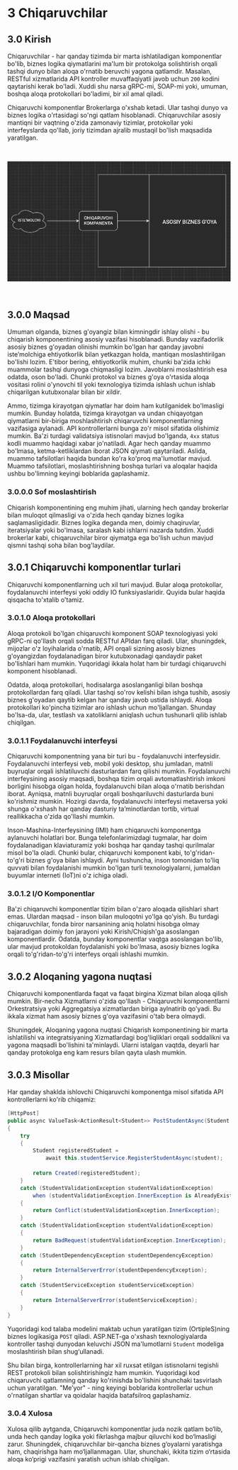 # 3 Chiqaruvchilar

## 3.0 Kirish

Chiqaruvchilar - har qanday tizimda bir marta ishlatiladigan komponentlar bo'lib, biznes logika qiymatlarini ma'lum bir protokolga solishtirish orqali tashqi dunyo bilan aloqa o'rnatib beruvchi yagona qatlamdir. Masalan, RESTful xizmatlarida API kontroller muvaffaqiyatli javob uchun `200` kodini qaytarishi kerak bo'ladi. Xuddi shu narsa gRPC-mi, SOAP-mi yoki, umuman, boshqa aloqa protokollari bo'ladimi, bir xil amal qiladi.

Chiqaruvchi komponentlar Brokerlarga o'xshab ketadi. Ular tashqi dunyo va biznes logika o'rtasidagi so'ngi qatlam hisoblanadi. Chiqaruvchilar asosiy mantiqni bir vaqtning o'zida zamonaviy tizimlar, protokollar yoki interfeyslarda qo'llab, joriy tizimdan ajralib mustaqil bo'lish maqsadida yaratilgan.

<br />
    <p align=center>
        <img src="./Resurslar/chiqaruvchilar.jpg" />
    </p>
<br />

## 3.0.0 Maqsad

Umuman olganda, biznes g'oyangiz bilan kimningdir ishlay olishi - bu chiqarish komponentining asosiy vazifasi hisoblanadi. Bunday vazifadorlik asosiy biznes g'oyadan olinishi mumkin bo'lgan har qanday javobni iste’molchiga ehtiyotkorlik bilan yetkazgan holda, mantiqan moslashtirilgan bo'lishi lozim. E'tibor bering, ehtiyotkorlik muhim, chunki ba'zida ichki muammolar tashqi dunyoga chiqmasligi lozim. Javoblarni moslashtirish esa odatda, oson bo'ladi. Chunki protokol va biznes g'oya o'rtasida aloqa vositasi rolini o'ynovchi til yoki texnologiya tizimda ishlash uchun ishlab chiqarilgan kutubxonalar bilan bir xildir.

Ammo, tizimga kirayotgan qiymatlar har doim ham kutilganidek bo'lmasligi mumkin. Bunday holatda, tizimga kirayotgan va undan chiqayotgan qiymatlarni bir-biriga moshlashtirish chiqaruvchi komponentlarning vazifasiga aylanadi. API kontrollerlarni bunga zo'r misol sifatida olishimiz mumkin. Ba'zi turdagi validatsiya istisnolari mavjud bo'lganda, `4xx` status kodli muammo haqidagi xabar jo'natiladi. Agar hech qanday muammo bo'lmasa, ketma-ketliklardan iborat JSON qiymati qaytariladi. Aslida, muammo tafsilotlari haqida bundan ko'ra ko'proq ma'lumotlar mavjud. Muammo tafsilotlari, moslashtirishning boshqa turlari va aloqalar haqida ushbu bo'limning keyingi boblarida gaplashamiz. 

### 3.0.0.0 Sof moslashtirish

Chiqarish komponentining eng muhim jihati, ularning hech qanday brokerlar bilan muloqot qilmasligi va o'zida hech qanday biznes logika saqlamasligidadir. Biznes logika deganda men, doimiy chaqiruvlar, iteratsiyalar yoki bo'lmasa, saralash kabi ishlarni nazarda tutdim. Xuddi brokerlar kabi, chiqaruvchilar biror qiymatga ega bo'lish uchun mavjud qismni tashqi soha bilan bog'laydilar. 

## 3.0.1 Chiqaruvchi komponentlar turlari

Chiqaruvchi komponentlarning uch xil turi mavjud. Bular aloqa protokollar, foydalanuvchi interfeysi yoki oddiy IO funksiyaslaridir. Quyida bular haqida qisqacha to'xtalib o'tamiz.

### 3.0.1.0 Aloqa protokollari

Aloqa protokoli bo'lgan chiqaruvchi komponent SOAP texnologiyasi yoki gRPC-ni qo'llash orqali sodda RESTful APIdan farq qiladi. Ular, shuningdek, mijozlar o'z loyihalarida o'rnatib, API orqali sizning asosiy biznes g'oyangizdan foydalanadigan biror kutubxonadagi qandaydir paket bo'lishlari ham mumkin. Yuqoridagi ikkala holat ham bir turdagi chiqaruvchi komponent hisoblanadi. 

Odatda, aloqa protokollari, hodisalarga asoslanganligi bilan boshqa protokollardan farq qiladi. Ular tashqi so'rov kelishi bilan ishga tushib, asosiy biznes g'oyadan qaytib kelgan har qanday javob ustida ishlaydi. Aloqa protokollari ko'pincha tizimlar aro ishlash uchun mo'ljallangan. Shunday bo'lsa-da, ular, testlash va xatoliklarni aniqlash uchun tushunarli qilib ishlab chiqilgan.

### 3.0.1.1 Foydalanuvchi interfeysi

Chiqaruvchi komponentning yana bir turi bu - foydalanuvchi interfeysidir. Foydalanuvchi interfeysi veb, mobil yoki desktop, shu jumladan, matnli buyruqlar orqali ishlatiluvchi dasturlardan farq qilishi mumkin. Foydalanuvchi interfeysining asosiy maqsadi, boshqa tizim orqali avtomatlashtirish imkoni borligini hisobga olgan holda, foydalanuvchi bilan aloqa o'rnatib berishdan iborat. Ayniqsa, matnli buyruqlar orqali boshqariluvchi dasturlarda buni ko'rishmiz mumkin. Hozirgi davrda, foydalanuvchi interfeysi metaversa yoki shunga o'xshash har qanday dasturiy ta’minotlardan tortib, virtual reallikkacha o'zida qo'llashi mumkin. 

Inson-Mashina-Interfeysining (IMI) ham chiqaruvchi komponentga aylanuvchi holatlari bor. Bunga telefonlarimizdagi tugmalar, har doim foydalanadigan klaviaturamiz yoki boshqa har qanday tashqi qurilmalar misol bo'la oladi. Chunki bular, chiqaruvchi komponent kabi, to'g'ridan-to'g'ri biznes g'oya bilan ishlaydi. Ayni tushuncha, inson tomonidan to'liq quvvati bilan foydalanishi mumkin bo'lgan turli texnologiyalarni, jumaldan buyumlar interneti (IoT)ni o'z ichiga oladi. 

### 3.0.1.2 I/O Komponentlar

Ba'zi chiqaruvchi komponentlar tizim bilan o'zaro aloqada qilishlari shart emas. Ulardan maqsad - inson bilan muloqotni yo'lga qo'yish. Bu turdagi chiqaruvchilar, fonda biror narsanining aniq holatni hisobga olmay bajaradigan doimiy fon jarayoni yoki Kirish/Chiqish'ga asoslangan komponentlardir. Odatda, bunday komponentlar vaqtga asoslangan bo'lib, ular mavjud protokoldan foydalanishi yoki bo'lmasa, asosiy biznes logika orqali to'g'ridan-to'g'ri interfeys orqali ishlashi mumkin. 

## 3.0.2 Aloqaning yagona nuqtasi

Chiqaruvchi komponentlarda faqat va faqat birgina Xizmat bilan aloqa qilish mumkin. Bir-necha Xizmatlarni o'zida qo'llash - Chiqaruvchi komponentlarni Orkestratsiya yoki Aggregatsiya xizmatlardan biriga aylnatirib qo'yadi. Bu ikkala xizmat ham asosiy biznes g'oya vazifasini o'tab bera olmaydi.

Shuningdek, Aloqaning yagona nuqtasi Chiqarish komponentining bir marta ishlatilishi va integratsiyaning Xizmatlardagi bog'liqliklari orqali soddalikni va yagona maqsadli bo'lishini ta'minlaydi. Ularni istalgan vaqtda, deyarli har qanday protokolga eng kam resurs bilan qayta ulash mumkin.

## 3.0.3 Misollar

Har qanday shaklda ishlovchi Chiqaruvchi komponentga misol sifatida API kontrollerlarni ko'rib chiqamiz:

```csharp
[HttpPost]
public async ValueTask<ActionResult<Student>> PostStudentAsync(Student student)
{
    try
    {
        Student registeredStudent =
            await this.studentService.RegisterStudentAsync(student);

        return Created(registeredStudent);
    }
    catch (StudentValidationException studentValidationException)
        when (studentValidationException.InnerException is AlreadyExistsStudentException)
    {
        return Conflict(studentValidationException.InnerException);
    }
    catch (StudentValidationException studentValidationException)
    {
        return BadRequest(studentValidationException.InnerException);
    }
    catch (StudentDependencyException studentDependencyException)
    {
        return InternalServerError(studentDependencyException);
    }
    catch (StudentServiceException studentServiceException)
    {
        return InternalServerError(studentServiceException);
    }
}
```

Yuqoridagi kod talaba modelini maktab uchun yaratilgan tizim (OrtipleS)ning biznes logikasiga `POST` qiladi. ASP.NET-ga o'xshash texnologiyalarda kontroller tashqi dunyodan keluvchi JSON ma'lumotlarni `Student` modeliga moslashtirish bilan shug‘ullanadi.

Shu bilan birga, kontrollerlarning har xil ruxsat etilgan istisnolarni tegishli REST protokoli bilan solishtirishingiz ham mumkin. Yuqoridagi kod chiqaruvchi qatlamning qanday ko'rinishda bo'lishini shunchaki tasvirlash uchun yaratilgan. "Me’yor" - ning keyingi boblarida kontrollerlar uchun o'rnatilgan shartlar va qoidalar haqida batafsilroq gaplashamiz.

### 3.0.4 Xulosa

Xulosa qilib aytganda, Chiqaruvchi komponentlar juda nozik qatlam bo‘lib, unda hech qanday logika yoki fikrlashga majbur qiluvchi kod bo‘lmasligi zarur. Shuningdek, chiqaruvchilar bir-qancha biznes g‘oyalarni yaratishga ham, chaqirishga ham mo‘ljallanmagan. Ular, shunchaki, ikkita tizim o‘rtasida aloqa ko‘prigi vazifasini yaratish uchun ishlab chiqilgan.